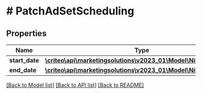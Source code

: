 # # PatchAdSetScheduling

## Properties

Name | Type | Description | Notes
------------ | ------------- | ------------- | -------------
**start_date** | [**\criteo\api\marketingsolutions\v2023_01\Model\NillableDateTime**](NillableDateTime.md) |  | [optional]
**end_date** | [**\criteo\api\marketingsolutions\v2023_01\Model\NillableDateTime**](NillableDateTime.md) |  | [optional]

[[Back to Model list]](../../README.md#models) [[Back to API list]](../../README.md#endpoints) [[Back to README]](../../README.md)
